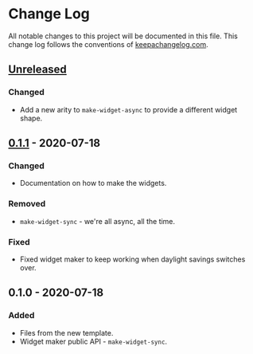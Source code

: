 # Change Log
All notable changes to this project will be documented in this file. This change log follows the conventions of [keepachangelog.com](http://keepachangelog.com/).

## [Unreleased]
### Changed
- Add a new arity to `make-widget-async` to provide a different widget shape.

## [0.1.1] - 2020-07-18
### Changed
- Documentation on how to make the widgets.

### Removed
- `make-widget-sync` - we're all async, all the time.

### Fixed
- Fixed widget maker to keep working when daylight savings switches over.

## 0.1.0 - 2020-07-18
### Added
- Files from the new template.
- Widget maker public API - `make-widget-sync`.

[Unreleased]: https://github.com/your-name/sixtant/compare/0.1.1...HEAD
[0.1.1]: https://github.com/your-name/sixtant/compare/0.1.0...0.1.1
